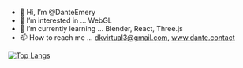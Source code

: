 - 👋 Hi, I’m @DanteEmery
- 👀 I’m interested in ... WebGL
- 🌱 I’m currently learning ... Blender, React, Three.js
- 📫 How to reach me ... dkvirtual3@gmail.com, www.dante.contact

[![Top Langs](https://github-readme-stats.vercel.app/api/top-langs/?username=danteemery&theme=calm&show_icons=true&langs_count=8&layout=compact)](https://github.com/anuraghazra/github-readme-stats)

<!---
DanteEmery/DanteEmery is a ✨ special ✨ repository because its `README.md` (this file) appears on your GitHub profile.
You can click the Preview link to take a look at your changes.
- 💞️ I’m looking to collaborate on ... 
--->
